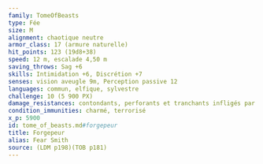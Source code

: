 ```yaml
---
family: TomeOfBeasts
type: Fée
size: M
alignment: chaotique neutre
armor_class: 17 (armure naturelle)
hit_points: 123 (19d8+38)
speed: 12 m, escalade 4,50 m
saving_throws: Sag +6
skills: Intimidation +6, Discrétion +7
senses: vision aveugle 9m, Perception passive 12
languages: commun, elfique, sylvestre
challenge: 10 (5 900 PX)
damage_resistances: contondants, perforants et tranchants infligés par des armes qui ne sont pas en fer froid
condition_immunities: charmé, terrorisé
x_p: 5900
id: tome_of_beasts.md#forgepeur
title: Forgepeur
alias: Fear Smith
source: (LDM p198)(TOB p181)
---
```


